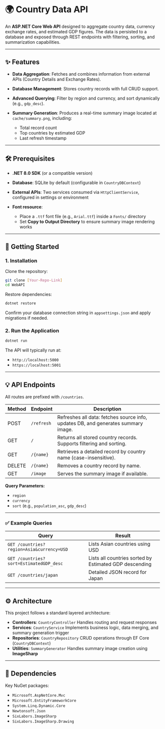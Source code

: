 ﻿
# 🌍 Country Data API

An **ASP.NET Core Web API** designed to aggregate country data, currency exchange rates, and estimated GDP figures. The data is persisted to a database and exposed through REST endpoints with filtering, sorting, and summarization capabilities.

---

## ✨ Features

* **Data Aggregation**: Fetches and combines information from external APIs (Country Details and Exchange Rates).
* **Database Management**: Stores country records with full CRUD support.
* **Advanced Querying**: Filter by region and currency, and sort dynamically (e.g., `gdp_desc`).
* **Summary Generation**: Produces a real-time summary image located at `cache/summary.png`, including:

  * Total record count
  * Top countries by estimated GDP
  * Last refresh timestamp

---

## 🛠️ Prerequisites

* **.NET 8.0 SDK** (or a compatible version)
* **Database**: SQLite by default (configurable in `CountryDBContext`)
* **External APIs**: Two services consumed via `HttpClientService`, configured in settings or environment
* **Font resource**:

  * Place a `.ttf` font file (e.g., `Arial.ttf`) inside a `Fonts/` directory
  * Set **Copy to Output Directory** to ensure summary image rendering works

---

## 🚀 Getting Started

### 1. Installation

Clone the repository:

```bash
git clone [Your-Repo-Link]
cd WebAPI
```

Restore dependencies:

```bash
dotnet restore
```

Confirm your database connection string in `appsettings.json` and apply migrations if needed.

### 2. Run the Application

```bash
dotnet run
```

The API will typically run at:

* `http://localhost:5000`
* `https://localhost:5001`

---

## 💡 API Endpoints

All routes are prefixed with `/countries`.

| Method | Endpoint   | Description                                                                       |
| ------ | ---------- | --------------------------------------------------------------------------------- |
| POST   | `/refresh` | Refreshes all data: fetches source info, updates DB, and generates summary image. |
| GET    | `/`        | Returns all stored country records. Supports filtering and sorting.               |
| GET    | `/{name}`  | Retrieves a detailed record by country name (case-insensitive).                   |
| DELETE | `/{name}`  | Removes a country record by name.                                                 |
| GET    | `/image`   | Serves the summary image if available.                                            |

**Query Parameters:**

* `region`
* `currency`
* `sort` (e.g., `population_asc`, `gdp_desc`)

---

### ✅ Example Queries

| Query                                     | Result                                                 |
| ----------------------------------------- | ------------------------------------------------------ |
| `GET /countries?region=Asia&currency=USD` | Lists Asian countries using USD                        |
| `GET /countries?sort=EstimatedGDP_desc`   | Lists all countries sorted by Estimated GDP descending |
| `GET /countries/japan`                    | Detailed JSON record for Japan                         |

---

## ⚙️ Architecture

This project follows a standard layered architecture:

* **Controllers**: `CountryController`
  Handles routing and request responses
* **Services**: `CountryService`
  Implements business logic, data merging, and summary generation trigger
* **Repositories**: `CountryRepository`
  CRUD operations through EF Core (`CountryDBContext`)
* **Utilities**: `SummaryGenerator`
  Handles summary image creation using **ImageSharp**

---

## 🧩 Dependencies

Key NuGet packages:

* `Microsoft.AspNetCore.Mvc`
* `Microsoft.EntityFrameworkCore`
* `System.Linq.Dynamic.Core`
* `Newtonsoft.Json`
* `SixLabors.ImageSharp`
* `SixLabors.ImageSharp.Drawing`
